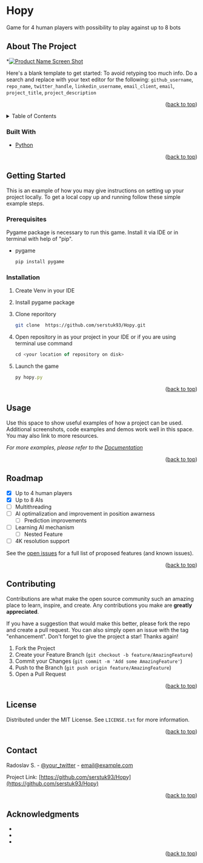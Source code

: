 # Hopy
Game for 4 human players with possibility to play against up to 8 bots


<!-- ABOUT THE PROJECT -->
## About The Project

*[![Product Name Screen Shot][product-screenshot]](https://example.com)

Here's a blank template to get started: To avoid retyping too much info. Do a search and replace with your text editor for the following: `github_username`, `repo_name`, `twitter_handle`, `linkedin_username`, `email_client`, `email`, `project_title`, `project_description`

<p align="right">(<a href="#top">back to top</a>)</p>

<!-- TABLE OF CONTENTS -->
<details>
  <summary>Table of Contents</summary>
  <ol>
    <li>
      <a href="#about-the-project">About The Project</a>
      <ul>
        <li><a href="#built-with">Built With</a></li>
      </ul>
    </li>
    <li>
      <a href="#getting-started">Getting Started</a>
      <ul>
        <li><a href="#prerequisites">Prerequisites</a></li>
        <li><a href="#installation">Installation</a></li>
      </ul>
    </li>
    <li><a href="#usage">Usage</a></li>
    <li><a href="#roadmap">Roadmap</a></li>
    <li><a href="#contributing">Contributing</a></li>
    <li><a href="#license">License</a></li>
    <li><a href="#contact">Contact</a></li>
    <li><a href="#acknowledgments">Acknowledgments</a></li>
  </ol>
</details>



### Built With

* [Python](https://www.python.org/)


<p align="right">(<a href="#top">back to top</a>)</p>

<!-- GETTING STARTED -->
## Getting Started

This is an example of how you may give instructions on setting up your project locally.
To get a local copy up and running follow these simple example steps.

### Prerequisites


Pygame package is necessary to run this game. Install it via IDE or in terminal with help of "pip". 

* pygame
  ```sh
  pip install pygame
  ```

### Installation

1. Create Venv in your IDE

2. Install pygame package

3. Clone reporitory
   ```sh
   git clone  https://github.com/serstuk93/Hopy.git
   ```
4. Open repository in as your project in your IDE or if you are using terminal use command 
    ```js
   cd <your location of repository on disk> 
   ```
6. Launch the game 
   ```js
   py hopy.py
   ```

<p align="right">(<a href="#top">back to top</a>)</p>


<!-- USAGE EXAMPLES -->
## Usage

Use this space to show useful examples of how a project can be used. Additional screenshots, code examples and demos work well in this space. You may also link to more resources.

_For more examples, please refer to the [Documentation](https://example.com)_

<p align="right">(<a href="#top">back to top</a>)</p>



<!-- ROADMAP -->
## Roadmap

- [X] Up to 4 human players
- [X] Up to 8 AIs
- [ ] Multithreading 
- [ ] AI optimalization and improvement in position awarness
    - [ ] Prediction improvements
- [ ] Learning AI mechanism
    - [ ] Nested Feature
- [ ] 4K resolution support

See the [open issues]([https://github.com/serstuk93/Hopy/issues]) for a full list of proposed features (and known issues).

<p align="right">(<a href="#top">back to top</a>)</p>

<!-- CONTRIBUTING -->
## Contributing

Contributions are what make the open source community such an amazing place to learn, inspire, and create. Any contributions you make are **greatly appreciated**.

If you have a suggestion that would make this better, please fork the repo and create a pull request. You can also simply open an issue with the tag "enhancement".
Don't forget to give the project a star! Thanks again!

1. Fork the Project
2. Create your Feature Branch (`git checkout -b feature/AmazingFeature`)
3. Commit your Changes (`git commit -m 'Add some AmazingFeature'`)
4. Push to the Branch (`git push origin feature/AmazingFeature`)
5. Open a Pull Request

<p align="right">(<a href="#top">back to top</a>)</p>


<!-- LICENSE -->
## License

Distributed under the MIT License. See `LICENSE.txt` for more information.

<p align="right">(<a href="#top">back to top</a>)</p>


<!-- CONTACT -->
## Contact

Radoslav S. - [@your_twitter](https://twitter.com/your_username) - email@example.com

Project Link: [https://github.com/serstuk93/Hopy](https://github.com/serstuk93/Hopy)

<p align="right">(<a href="#top">back to top</a>)</p>


<!-- ACKNOWLEDGMENTS -->
## Acknowledgments

* []()
* []()
* []()

<p align="right">(<a href="#top">back to top</a>)</p>



<!-- MARKDOWN LINKS & IMAGES -->
<!-- https://www.markdownguide.org/basic-syntax/#reference-style-links -->
[contributors-shield]: https://img.shields.io/github/contributors/github_username/repo_name.svg?style=for-the-badge
[contributors-url]: https://github.com/github_username/repo_name/graphs/contributors
[forks-shield]: https://img.shields.io/github/forks/github_username/repo_name.svg?style=for-the-badge
[forks-url]: https://github.com/github_username/repo_name/network/members
[stars-shield]: https://img.shields.io/github/stars/github_username/repo_name.svg?style=for-the-badge
[stars-url]: https://github.com/github_username/repo_name/stargazers
[issues-shield]: https://img.shields.io/github/issues/github_username/repo_name.svg?style=for-the-badge
[issues-url]: https://github.com/github_username/repo_name/issues
[license-shield]: https://img.shields.io/github/license/github_username/repo_name.svg?style=for-the-badge
[license-url]: https://github.com/github_username/repo_name/blob/master/LICENSE.txt
[linkedin-shield]: https://img.shields.io/badge/-LinkedIn-black.svg?style=for-the-badge&logo=linkedin&colorB=555
[linkedin-url]: https://linkedin.com/in/linkedin_username
[product-screenshot]: images/screenshot.png
